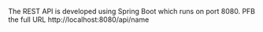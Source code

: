 The REST API is developed using Spring Boot which runs on port 8080. PFB the full URL
http://localhost:8080/api/name
